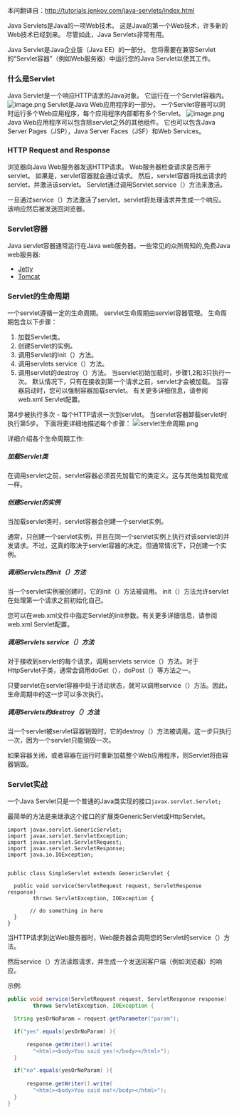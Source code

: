 本问翻译自：http://tutorials.jenkov.com/java-servlets/index.html

Java Servlets是Java的一项Web技术。 这是Java的第一个Web技术，许多新的Web技术已经到来。 尽管如此，Java Servlets非常有用。

Java Servlet是Java企业版（Java EE）的一部分。 您将需要在兼容Servlet的“Servlet容器”（例如Web服务器）中运行您的Java Servlet以使其工作。

###   什么是Servlet
Java Servlet是一个响应HTTP请求的Java对象。 它运行在一个Servlet容器内。 
![image.png](http://upload-images.jianshu.io/upload_images/5786888-14f76a199ddf69f7.png?imageMogr2/auto-orient/strip%7CimageView2/2/w/1240)
Servlet是Java Web应用程序的一部分。 一个Servlet容器可以同时运行多个Web应用程序，每个应用程序内部都有多个Servlet。
![image.png](http://upload-images.jianshu.io/upload_images/5786888-af6d36921bae36c3.png?imageMogr2/auto-orient/strip%7CimageView2/2/w/1240)
Java Web应用程序可以包含除servlet之外的其他组件。 它也可以包含Java Server Pages（JSP），Java Server Faces（JSF）和Web Services。
###   HTTP Request and Response
浏览器向Java Web服务器发送HTTP请求。 Web服务器检查请求是否用于servlet。 如果是，servlet容器就会通过请求。 然后，servlet容器将找出请求的servlet，并激活该servlet。 Servlet通过调用Servlet.service（）方法来激活。

一旦通过service（）方法激活了servlet，servlet将处理请求并生成一个响应。 该响应然后被发送回浏览器。

###   Servlet容器
Java servlet容器通常运行在Java web服务器。一些常见的众所周知的,免费Java web服务器:
*   [Jetty](http://jetty.codehaus.org/jetty/)
*   [Tomcat](http://tomcat.apache.org/)

###   Servlet的生命周期
一个servlet遵循一定的生命周期。 servlet生命周期由servlet容器管理。 生命周期包含以下步骤：
1. 加载Servlet类。
2. 创建Servlet的实例。
3. 调用Servlet的init（）方法。
4. 调用servlets service（）方法。
5. 调用servlet的destroy（）方法。
当servlet初始加载时，步骤1,2和3只执行一次。 默认情况下，只有在接收到第一个请求之前，servlet才会被加载。 当容器启动时，您可以强制容器加载servlet。 有关更多详细信息，请参阅web.xml Servlet配置。

第4步被执行多次 - 每个HTTP请求一次到servlet。
当servlet容器卸载servlet时执行第5步。
下面将更详细地描述每个步骤：
![servlet生命周期.png](http://upload-images.jianshu.io/upload_images/5786888-072a973b5cacc227.png?imageMogr2/auto-orient/strip%7CimageView2/2/w/1240)

详细介绍各个生命周期工作:
#####    加载Servlet类
在调用servlet之前，servlet容器必须首先加载它的类定义。这与其他类加载完成一样。
#####    创建Servlet的实例
当加载servlet类时，servlet容器会创建一个servlet实例。

通常，只创建一个servlet实例，并且在同一个servlet实例上执行对该servlet的并发请求。不过，这真的取决于servlet容器的决定。但通常情况下，只创建一个实例。
#####    调用Servlets的init（）方法
当一个servlet实例被创建时，它的init（）方法被调用。 init（）方法允许servlet在处理第一个请求之前初始化自己。

您可以在web.xml文件中指定Servlet的init参数。有关更多详细信息，请参阅web.xml Servlet配置。
#####    调用Servlets service（）方法
对于接收到servlet的每个请求，调用servlets service（）方法。对于HttpServlet子类，通常会调用doGet（），doPost（）等方法之一。

只要servlet在servlet容器中处于活动状态，就可以调用service（）方法。因此，生命周期中的这一步可以多次执行。

#####    调用Servlets的destroy（）方法
当一个servlet被servlet容器销毁时，它的destroy（）方法被调用。这一步只执行一次，因为一个servlet只能销毁一次。

如果容器关闭，或者容器在运行时重新加载整个Web应用程序，则Servlet将由容器销毁。

###   Servlet实战
一个Java Servlet只是一个普通的Java类实现的接口`javax.servlet.Servlet;`

最简单的方法是来继承这个接口的扩展类GenericServlet或HttpServlet。

```
import javax.servlet.GenericServlet;
import javax.servlet.ServletException;
import javax.servlet.ServletRequest;
import javax.servlet.ServletResponse;
import java.io.IOException;


public class SimpleServlet extends GenericServlet {

  public void service(ServletRequest request, ServletResponse response)
        throws ServletException, IOException {

       // do something in here
  }
}
```
当HTTP请求到达Web服务器时，Web服务器会调用您的Servlet的service（）方法。

然后service（）方法读取请求，并生成一个发送回客户端（例如浏览器）的响应。

示例:
```java
public void service(ServletRequest request, ServletResponse response)
        throws ServletException, IOException {

  String yesOrNoParam = request.getParameter("param");

  if("yes".equals(yesOrNoParam) ){

      response.getWriter().write(
        "<html><body>You said yes!</body></html>");
  }

  if("no".equals(yesOrNoParam) ){
    
      response.getWriter().write(
        "<html><body>You said no!</body></html>");
  }
}
```
